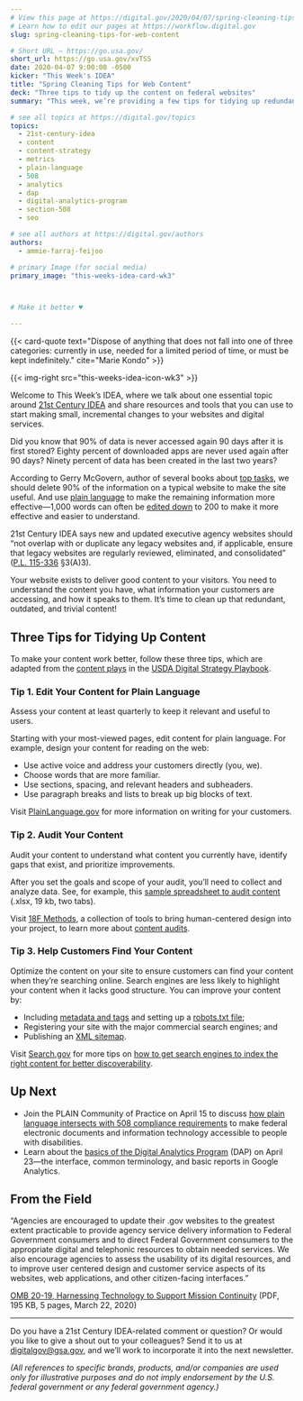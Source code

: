 ```yaml
---
# View this page at https://digital.gov/2020/04/07/spring-cleaning-tips-for-web-content
# Learn how to edit our pages at https://workflow.digital.gov
slug: spring-cleaning-tips-for-web-content

# Short URL — https://go.usa.gov/
short_url: https://go.usa.gov/xvTSS
date: 2020-04-07 9:00:00 -0500
kicker: "This Week's IDEA"
title: "Spring Cleaning Tips for Web Content"
deck: "Three tips to tidy up the content on federal websites"
summary: "This week, we’re providing a few tips for tidying up redundant, outdated, and trivial content."

# see all topics at https://digital.gov/topics
topics:
  - 21st-century-idea
  - content
  - content-strategy
  - metrics
  - plain-language
  - 508
  - analytics
  - dap
  - digital-analytics-program
  - section-508
  - seo

# see all authors at https://digital.gov/authors
authors:
  - ammie-farraj-feijoo

# primary Image (for social media)
primary_image: "this-weeks-idea-card-wk3"



# Make it better ♥

---
```


{{< card-quote text="Dispose of anything that does not fall into one of three categories: currently in use, needed for a limited period of time, or must be kept indefinitely." cite="Marie Kondo" >}}

{{< img-right src="this-weeks-idea-icon-wk3" >}}

Welcome to This Week’s IDEA, where we talk about one essential topic around [21st Century IDEA](https://digital.gov/resources/21st-century-integrated-digital-experience-act/) and share resources and tools that you can use to start making small, incremental changes to your websites and digital services.

Did you know that 90% of data is never accessed again 90 days after it is first stored? Eighty percent of downloaded apps are never used again after 90 days? Ninety percent of data has been created in the last two years?

According to Gerry McGovern, author of several books about [top tasks](https://digital.gov/event/2018/04/11/a-deep-dive-into-top-tasks-with-gerry-mcgovern/), we should delete 90% of the information on a typical website to make the site useful. And use [plain language](https://www.plainlanguage.gov/) to make the remaining information more effective—1,000 words can often be [edited down](https://www.plainlanguage.gov/examples/before-and-after/) to 200 to make it more effective and easier to understand.

21st Century IDEA says new and updated executive agency websites should “not overlap with or duplicate any legacy websites and, if applicable, ensure that legacy websites are regularly reviewed, eliminated, and consolidated” ([P.L. 115-336](https://www.congress.gov/bill/115th-congress/house-bill/5759/text) §3(A)3).

Your website exists to deliver good content to your visitors. You need to understand the content you have, what information your customers are accessing, and how it speaks to them. It’s time to clean up that redundant, outdated, and trivial content!

## Three Tips for Tidying Up Content

To make your content work better, follow these three tips, which are adapted from the [content plays](https://www.usda.gov/digital-strategy/content/plays) in the [USDA Digital Strategy Playbook](https://www.usda.gov/digital-strategy).

### Tip 1. Edit Your Content for Plain Language

Assess your content at least quarterly to keep it relevant and useful to users.

Starting with your most-viewed pages, edit content for plain language. For example, design your content for reading on the web:

- Use active voice and address your customers directly (you, we).
- Choose words that are more familiar.
- Use sections, spacing, and relevant headers and subheaders.
- Use paragraph breaks and lists to break up big blocks of text.

Visit [PlainLanguage.gov](https://www.plainlanguage.gov/) for more information on writing for your customers.

### Tip 2. Audit Your Content

Audit your content to understand what content you currently have, identify gaps that exist, and prioritize improvements.

After you set the goals and scope of your audit, you’ll need to collect and analyze data. See, for example, this [sample spreadsheet to audit content](https://www.usda.gov/sites/default/files/documents/content-audit-template.xlsx) (.xlsx, 19 kb, two tabs).

Visit [18F Methods](https://methods.18f.gov/), a collection of tools to bring human-centered design into your project, to learn more about [content audits](https://methods.18f.gov/decide/content-audit/).

### Tip 3. Help Customers Find Your Content

Optimize the content on your site to ensure customers can find your content when they’re searching online. Search engines are less likely to highlight your content when it lacks good structure. You can improve your content by:

- Including [metadata and tags](https://search.gov/manual/metadata.html) and setting up a [robots.txt file](https://search.gov/manual/robotstxt.html);
- Registering your site with the major commercial search engines; and
- Publishing an [XML sitemap](https://search.gov/manual/sitemaps.html).

Visit [Search.gov](https://www.search.gov/) for more tips on [how to get search engines to index the right content for better discoverability](https://www.search.gov/manual/how-search-engines-index-content-better-discoverability.html).

## Up Next

- Join the PLAIN Community of Practice on April 15 to discuss [how plain language intersects with 508 compliance requirements](https://digital.gov/event/2020/04/15/accessibility-intersection-between-plain-language-508/) to make federal electronic documents and information technology accessible to people with disabilities.
- Learn about the [basics of the Digital Analytics Program](https://digital.gov/event/2020/04/23/dap-learning-series-an-introduction-basics/) (DAP) on April 23—the interface, common terminology, and basic reports in Google Analytics.

## From the Field

“Agencies are encouraged to update their .gov websites to the greatest extent practicable to provide agency service delivery information to Federal Government consumers and to direct Federal Government consumers to the appropriate digital and telephonic resources to obtain needed services. We also encourage agencies to assess the usability of its digital resources, and to improve user centered design and customer service aspects of its websites, web applications, and other citizen-facing interfaces.”

[OMB 20-19, Harnessing Technology to Support Mission Continuity](https://www.whitehouse.gov/wp-content/uploads/2020/03/M-20-19.pdf) (PDF, 195 KB, 5 pages, March 22, 2020)

***

Do you have a 21st Century IDEA-related comment or question? Or would you like to give a shout out to your colleagues? Send it to us at [digitalgov@gsa.gov](mailto:digitalgov@gsa.gov), and we’ll work to incorporate it into the next newsletter.

_(All references to specific brands, products, and/or companies are used only for illustrative purposes and do not imply endorsement by the U.S. federal government or any federal government agency.)_
